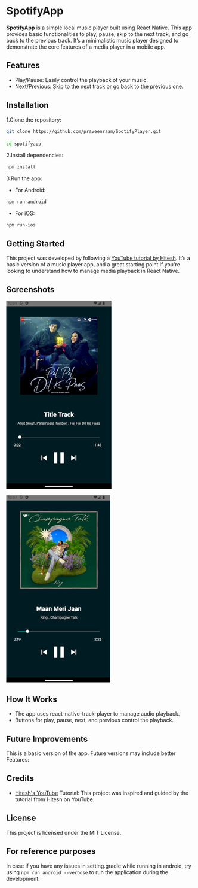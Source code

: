 # SpotifyApp
**SpotifyApp** is a simple local music player built using React Native. This app provides basic functionalities to play, pause, skip to the next track, and go back to the previous track. It’s a minimalistic music player designed to demonstrate the core features of a media player in a mobile app.

## Features
- Play/Pause: Easily control the playback of your music.
- Next/Previous: Skip to the next track or go back to the previous one.
## Installation
1.Clone the repository:

```bash 
git clone https://github.com/praveenraam/SpotifyPlayer.git

cd spotifyapp
```
2.Install dependencies:

```bash
npm install
```

3.Run the app:

- For Android:
```bash
npm run-android
```
- For iOS:
```bash
npm run-ios
```

## Getting Started
This project was developed by following a [YouTube tutorial by Hitesh](https://youtu.be/yqMKsKzUanU?si=Voer8QlPEioRJp5Z). It’s a basic version of a music player app, and a great starting point if you're looking to understand how to manage media playback in React Native.

## Screenshots
![App Screenshot](README/imgs/1.png) <br>

![alt text](README/imgs/2.png)
## How It Works
- The app uses react-native-track-player to manage audio playback.
- Buttons for play, pause, next, and previous control the playback.
## Future Improvements
This is a basic version of the app. Future versions may include better Features:

## Credits
- [Hitesh's YouTube](https://www.youtube.com/@HiteshCodeLab) Tutorial: This project was inspired and guided by the tutorial from Hitesh on YouTube.
## License
This project is licensed under the MIT License.

## For reference purposes
In case if you have any issues in setting.gradle while running in android, try using ``npm run android --verbose`` to run the application during the development.